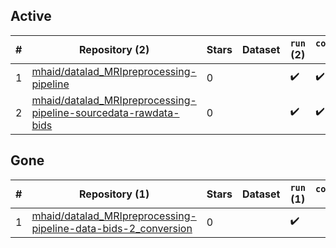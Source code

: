 ## Active
| # | Repository (2) | Stars | Dataset | `run` (2) | `containers-run` (2) | Last Modified |
| --- | --- | --- | --- | --- | --- | --- |
| 1 | [mhaid/datalad_MRIpreprocessing-pipeline](https://github.com/mhaid/datalad_MRIpreprocessing-pipeline) | 0 |  | :heavy_check_mark: | :heavy_check_mark: | 2024-02-12 09:43:09+00:00 |
| 2 | [mhaid/datalad_MRIpreprocessing-pipeline-sourcedata-rawdata-bids](https://github.com/mhaid/datalad_MRIpreprocessing-pipeline-sourcedata-rawdata-bids) | 0 |  | :heavy_check_mark: | :heavy_check_mark: | 2024-02-12 09:41:45+00:00 |

## Gone
| # | Repository (1) | Stars | Dataset | `run` (1) | `containers-run` | Last Modified |
| --- | --- | --- | --- | --- | --- | --- |
| 1 | [mhaid/datalad_MRIpreprocessing-pipeline-data-bids-2_conversion](https://github.com/mhaid/datalad_MRIpreprocessing-pipeline-data-bids-2_conversion) | 0 |  | :heavy_check_mark: |  | 2024-02-01 11:35:48+00:00 |

